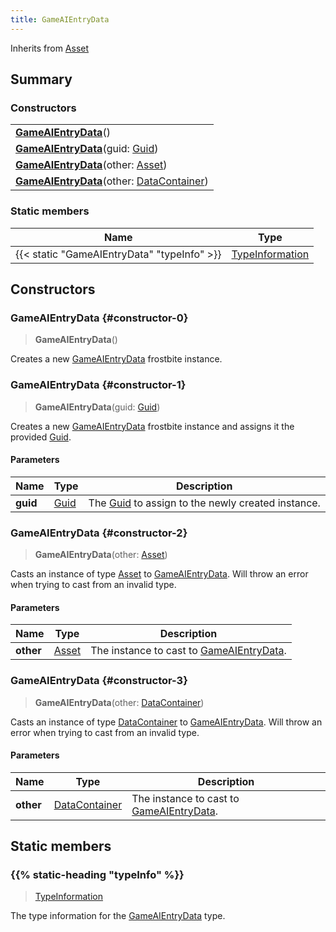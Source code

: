 ```yaml
---
title: GameAIEntryData
---
```


Inherits from 
[Asset](/vext/ref/fb/asset)

## Summary
### Constructors
| |
| ----------- |
| **[GameAIEntryData](#constructor-0)**() |
| **[GameAIEntryData](#constructor-1)**(guid: [Guid](/vext/ref/shared/class/guid)) |
| **[GameAIEntryData](#constructor-2)**(other: [Asset](/vext/ref/fb/asset)) |
| **[GameAIEntryData](#constructor-3)**(other: [DataContainer](/vext/ref/shared/class/datacontainer)) |

### Static members
| Name | Type |
| ---- | ---- |
| {{< static "GameAIEntryData" "typeInfo" >}} | [TypeInformation](/vext/ref/shared/class/typeinformation) |

## Constructors
### GameAIEntryData {#constructor-0}
> **GameAIEntryData**()

Creates a new [GameAIEntryData](/vext/ref/fb/gameaientrydata) frostbite instance.

### GameAIEntryData {#constructor-1}
> **GameAIEntryData**(guid: [Guid](/vext/ref/shared/class/guid))

Creates a new [GameAIEntryData](/vext/ref/fb/gameaientrydata) frostbite instance and assigns it the provided [Guid](/vext/ref/shared/class/guid).

#### Parameters
| Name | Type | Description |
| ---- | ---- | ----------- |
| **guid** | [Guid](/vext/ref/shared/class/guid) | The [Guid](/vext/ref/shared/class/guid) to assign to the newly created instance. |

### GameAIEntryData {#constructor-2}
> **GameAIEntryData**(other: [Asset](/vext/ref/fb/asset))

Casts an instance of type [Asset](/vext/ref/fb/asset) to [GameAIEntryData](/vext/ref/fb/gameaientrydata). Will throw an error when trying to cast from an invalid type.

#### Parameters
| Name | Type | Description |
| ---- | ---- | ----------- |
| **other** | [Asset](/vext/ref/fb/asset) | The instance to cast to [GameAIEntryData](/vext/ref/fb/gameaientrydata). |

### GameAIEntryData {#constructor-3}
> **GameAIEntryData**(other: [DataContainer](/vext/ref/shared/class/datacontainer))

Casts an instance of type [DataContainer](/vext/ref/shared/class/datacontainer) to [GameAIEntryData](/vext/ref/fb/gameaientrydata). Will throw an error when trying to cast from an invalid type.

#### Parameters
| Name | Type | Description |
| ---- | ---- | ----------- |
| **other** | [DataContainer](/vext/ref/shared/class/datacontainer) | The instance to cast to [GameAIEntryData](/vext/ref/fb/gameaientrydata). |

## Static members
### {{% static-heading "typeInfo" %}}
> [TypeInformation](/vext/ref/shared/class/typeinformation)

The type information for the [GameAIEntryData](/vext/ref/fb/gameaientrydata) type.


